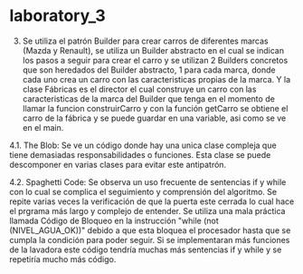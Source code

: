 # laboratory_3

3. Se utiliza el patrón Builder para crear carros de diferentes marcas (Mazda y Renault), se utiliza un Builder abstracto en el cual se indican los pasos a seguir para crear el carro y se utilizan 2 Builders concretos que son heredados del Builder abstracto, 1 para cada marca, donde cada uno crea un carro con las caracteristicas propias de la marca. Y la clase Fábricas es el director el cual construye un carro con las caracteristicas de la marca del Builder que tenga en el momento de llamar la funcion construirCarro y con la función getCarro se obtiene el carro de la fábrica y se puede guardar en una variable, asi como se ve en el main.

4.1. The Blob: Se ve un código donde hay una unica clase compleja que tiene demasiadas responsabilidades o funciones. Esta clase se puede descomponer en varias clases para evitar este antipatrón.

4.2. Spaghetti Code: Se observa un uso frecuente de sentencias if y while con lo cual se complica el seguimiento y comprensión del algoritmo.
Se repite varias veces la verificación de que la puerta este cerrada lo cual hace el prgrama más largo y complejo de entender.
Se utiliza una mala práctica llamada Código de Bloqueo en la instrucción "while (not (NIVEL_AGUA_OK))" debido a que esta bloquea el procesador hasta que se cumpla la condición para poder seguir.
Si se implementaran más funciones de la lavadora este código tendría muchas más sentencias if y while y se repetiría mucho más código.
